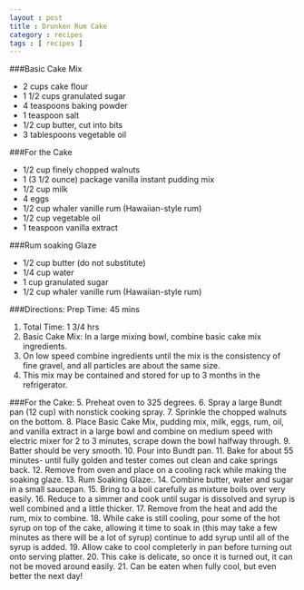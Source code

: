 ```yaml
---
layout : post
title : Drunken Rum Cake
category : recipes
tags : [ recipes ]
---
```


###Basic Cake Mix
* 2 cups cake flour
* 1 1/2 cups granulated sugar
* 4 teaspoons baking powder
* 1 teaspoon salt
* 1/2 cup butter, cut into bits
* 3 tablespoons vegetable oil

###For the Cake
* 1/2 cup finely chopped walnuts
* 1 (3 1/2 ounce) package vanilla instant pudding mix
* 1/2 cup milk
* 4 eggs
* 1/2 cup whaler vanille rum (Hawaiian-style rum)
* 1/2 cup vegetable oil
* 1 teaspoon vanilla extract

###Rum soaking Glaze
* 1/2 cup butter (do not substitute)
* 1/4 cup water
* 1 cup granulated sugar
* 1/2 cup whaler vanille rum (Hawaiian-style rum)

###Directions: Prep Time: 45 mins
1. Total Time: 1 3/4 hrs
1. Basic Cake Mix: In a large mixing bowl, combine basic cake mix ingredients.
2. On low speed combine ingredients until the mix is the consistency of fine gravel, and all particles are about the same size.
3. This mix may be contained and stored for up to 3 months in the refrigerator.

###For the Cake:
5. Preheat oven to 325 degrees.
6. Spray a large Bundt pan (12 cup) with nonstick cooking spray.
7. Sprinkle the chopped walnuts on the bottom.
8. Place Basic Cake Mix, pudding mix, milk, eggs, rum, oil, and vanilla extract in a large bowl and combine on medium speed with electric mixer for 2 to 3 minutes, scrape down the bowl halfway through.
9. Batter should be very smooth.
10. Pour into Bundt pan.
11. Bake for about 55 minutes- until fully golden and tester comes out clean and cake springs back.
12. Remove from oven and place on a cooling rack while making the soaking glaze.
13. Rum Soaking Glaze:.
14. Combine butter, water and sugar in a small saucepan.
15. Bring to a boil carefully as mixture boils over very easily.
16. Reduce to a simmer and cook until sugar is dissolved and syrup is well combined and a little thicker.
17. Remove from the heat and add the rum, mix to combine.
18. While cake is still cooling, pour some of the hot syrup on top of the cake, allowing it time to soak in (this may take a few minutes as there will be a lot of syrup) continue to add syrup until all of the syrup is added.
19. Allow cake to cool completerly in pan before turning out onto serving platter.
20. This cake is delicate, so once it is turned out, it can not be moved around easily.
21. Can be eaten when fully cool, but even better the next day!
